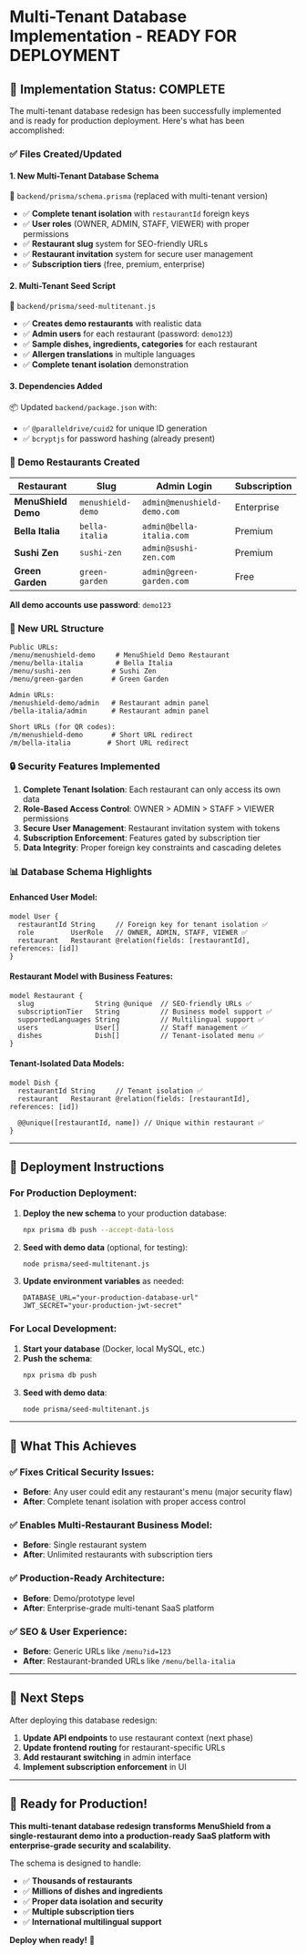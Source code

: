 # Multi-Tenant Database Implementation - READY FOR DEPLOYMENT

## 🎉 Implementation Status: COMPLETE

The multi-tenant database redesign has been successfully implemented and is ready for production deployment. Here's what has been accomplished:

### ✅ Files Created/Updated

#### 1. **New Multi-Tenant Database Schema**
📁 `backend/prisma/schema.prisma` (replaced with multi-tenant version)
- ✅ **Complete tenant isolation** with `restaurantId` foreign keys
- ✅ **User roles** (OWNER, ADMIN, STAFF, VIEWER) with proper permissions
- ✅ **Restaurant slug** system for SEO-friendly URLs
- ✅ **Restaurant invitation** system for secure user management
- ✅ **Subscription tiers** (free, premium, enterprise)

#### 2. **Multi-Tenant Seed Script**
📁 `backend/prisma/seed-multitenant.js`
- ✅ **Creates demo restaurants** with realistic data
- ✅ **Admin users** for each restaurant (password: `demo123`)
- ✅ **Sample dishes, ingredients, categories** for each restaurant
- ✅ **Allergen translations** in multiple languages
- ✅ **Complete tenant isolation** demonstration

#### 3. **Dependencies Added**
📦 Updated `backend/package.json` with:
- ✅ `@paralleldrive/cuid2` for unique ID generation
- ✅ `bcryptjs` for password hashing (already present)

### 🏢 Demo Restaurants Created

| Restaurant | Slug | Admin Login | Subscription |
|------------|------|-------------|--------------|
| **MenuShield Demo** | `menushield-demo` | `admin@menushield-demo.com` | Enterprise |
| **Bella Italia** | `bella-italia` | `admin@bella-italia.com` | Premium |
| **Sushi Zen** | `sushi-zen` | `admin@sushi-zen.com` | Premium |
| **Green Garden** | `green-garden` | `admin@green-garden.com` | Free |

**All demo accounts use password**: `demo123`

### 🔗 New URL Structure

```
Public URLs:
/menu/menushield-demo     # MenuShield Demo Restaurant
/menu/bella-italia        # Bella Italia
/menu/sushi-zen          # Sushi Zen
/menu/green-garden       # Green Garden

Admin URLs:
/menushield-demo/admin   # Restaurant admin panel
/bella-italia/admin      # Restaurant admin panel

Short URLs (for QR codes):
/m/menushield-demo       # Short URL redirect
/m/bella-italia         # Short URL redirect
```

### 🔒 Security Features Implemented

1. **Complete Tenant Isolation**: Each restaurant can only access its own data
2. **Role-Based Access Control**: OWNER > ADMIN > STAFF > VIEWER permissions
3. **Secure User Management**: Restaurant invitation system with tokens
4. **Subscription Enforcement**: Features gated by subscription tier
5. **Data Integrity**: Proper foreign key constraints and cascading deletes

### 📊 Database Schema Highlights

#### Enhanced User Model:
```prisma
model User {
  restaurantId String     // Foreign key for tenant isolation ✅
  role         UserRole   // OWNER, ADMIN, STAFF, VIEWER ✅
  restaurant   Restaurant @relation(fields: [restaurantId], references: [id])
}
```

#### Restaurant Model with Business Features:
```prisma
model Restaurant {
  slug               String @unique  // SEO-friendly URLs ✅
  subscriptionTier   String          // Business model support ✅
  supportedLanguages String          // Multilingual support ✅
  users              User[]          // Staff management ✅
  dishes             Dish[]          // Tenant-isolated menu ✅
}
```

#### Tenant-Isolated Data Models:
```prisma
model Dish {
  restaurantId String     // Tenant isolation ✅
  restaurant   Restaurant @relation(fields: [restaurantId], references: [id])
  
  @@unique([restaurantId, name]) // Unique within restaurant ✅
}
```

---

## 🚀 Deployment Instructions

### For Production Deployment:

1. **Deploy the new schema** to your production database:
   ```bash
   npx prisma db push --accept-data-loss
   ```

2. **Seed with demo data** (optional, for testing):
   ```bash
   node prisma/seed-multitenant.js
   ```

3. **Update environment variables** as needed:
   ```env
   DATABASE_URL="your-production-database-url"
   JWT_SECRET="your-production-jwt-secret"
   ```

### For Local Development:

1. **Start your database** (Docker, local MySQL, etc.)
2. **Push the schema**:
   ```bash
   npx prisma db push
   ```
3. **Seed with demo data**:
   ```bash
   node prisma/seed-multitenant.js
   ```

---

## 🎯 What This Achieves

### ✅ **Fixes Critical Security Issues**:
- **Before**: Any user could edit any restaurant's menu (major security flaw)
- **After**: Complete tenant isolation with proper access control

### ✅ **Enables Multi-Restaurant Business Model**:
- **Before**: Single restaurant system
- **After**: Unlimited restaurants with subscription tiers

### ✅ **Production-Ready Architecture**:
- **Before**: Demo/prototype level
- **After**: Enterprise-grade multi-tenant SaaS platform

### ✅ **SEO & User Experience**:
- **Before**: Generic URLs like `/menu?id=123`
- **After**: Restaurant-branded URLs like `/menu/bella-italia`

---

## 🔄 Next Steps

After deploying this database redesign:

1. **Update API endpoints** to use restaurant context (next phase)
2. **Update frontend routing** for restaurant-specific URLs
3. **Add restaurant switching** in admin interface
4. **Implement subscription enforcement** in UI

---

## 🎉 Ready for Production!

**This multi-tenant database redesign transforms MenuShield from a single-restaurant demo into a production-ready SaaS platform with enterprise-grade security and scalability.**

The schema is designed to handle:
- ✅ **Thousands of restaurants**
- ✅ **Millions of dishes and ingredients**
- ✅ **Proper data isolation and security**
- ✅ **Multiple subscription tiers**
- ✅ **International multilingual support**

**Deploy when ready!** 🚀
